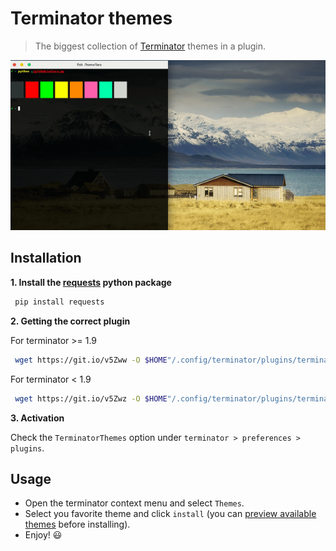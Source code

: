 # Terminator themes
> The biggest collection of [Terminator](http://www.tenshu.net/terminator/) themes in a plugin.

![](images/preview.gif)

## Installation

**1. Install the [requests](https://github.com/requests/requests) python package**

```sh
 pip install requests
```
**2. Getting the correct plugin**

For terminator >= 1.9

```sh
 wget https://git.io/v5Zww -O $HOME"/.config/terminator/plugins/terminator-themes.py"
```

For terminator < 1.9

```sh
 wget https://git.io/v5Zwz -O $HOME"/.config/terminator/plugins/terminator-themes.py"
```

**3. Activation**

Check the `TerminatorThemes` option under `terminator > preferences > plugins`.


## Usage

* Open the terminator context menu and select `Themes`.
* Select you favorite theme and click `install` (you can [preview available themes](themes.md) before installing).
* Enjoy! :smiley:
